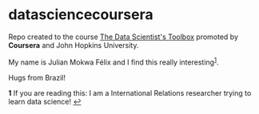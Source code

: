 # datasciencecoursera

Repo created to the course <ins>The Data Scientist's Toolbox</ins> promoted by **Coursera** and John Hopkins University.

My name is Julian Mokwa Félix and I find this really interesting<sup id="a1">[1](#f1)</sup>.


Hugs from Brazil!









<b id="f1">1</b> If you are reading this: I am a International Relations researcher trying to learn data science! [↩](#a1)


